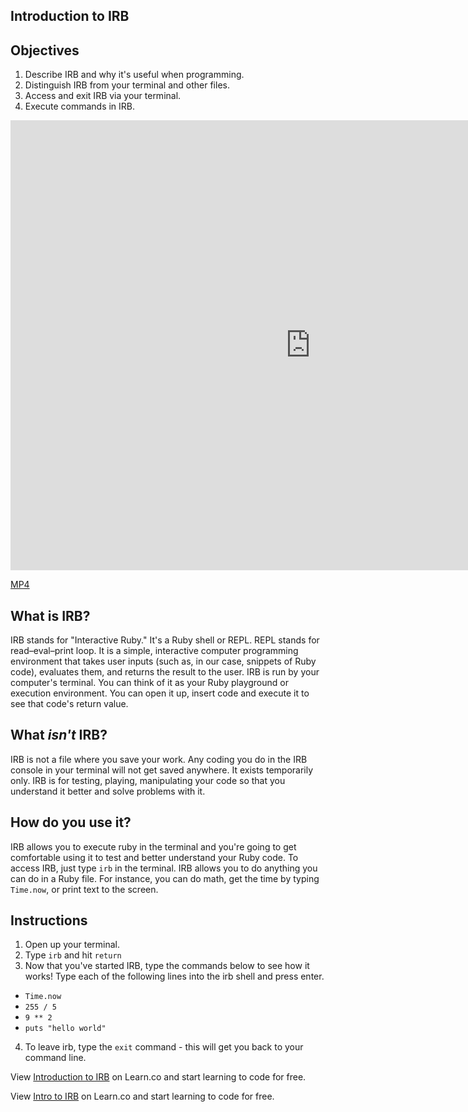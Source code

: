 ## Introduction to IRB

## Objectives

1. Describe IRB and why it's useful when programming.
2. Distinguish IRB from your terminal and other files.
3. Access and exit IRB via your terminal.
4. Execute commands in IRB.

<iframe width="960" height="720" src="https://www.youtube.com/embed/WWh1uxqQI48?rel=0&amp;showinfo=0" frameborder="0" allowfullscreen></iframe>

[MP4](http://learn-co-videos.s3.amazonaws.com/ruby/intro-to-irb.mp4)



## What is IRB?

IRB stands for "Interactive Ruby." It's a Ruby shell or REPL. REPL stands for read–eval–print loop. It is a simple, interactive computer programming environment that takes user inputs (such as, in our case, snippets of Ruby code), evaluates them, and returns the result to the user. IRB is run by your computer's terminal. You can think of it as your Ruby playground or execution environment. You can open it up, insert code and execute it to see that code's return value.

## What *isn't* IRB?

IRB is not a file where you save your work. Any coding you do in the IRB console in your terminal will not get saved anywhere. It exists temporarily only. IRB is for testing, playing, manipulating your code so that you understand it better and solve problems with it.

## How do you use it?

IRB allows you to execute ruby in the terminal and you're going to get comfortable using it to test and better understand your Ruby code. To access IRB, just type `irb` in the terminal. IRB allows you to do anything you can do in a Ruby file. For instance, you can do math, get the time by typing `Time.now`, or print text to the screen.

## Instructions

1. Open up your terminal.
2. Type `irb` and hit `return`
3. Now that you've started IRB, type the commands below to see how it works! Type each of the following lines into the irb shell and press enter.

  * `Time.now`
  * `255 / 5`
  * `9 ** 2`
  * `puts "hello world"`
4. To leave irb, type the `exit` command - this will get you back to your command line.

<p data-visibility='hidden'>View <a href='https://learn.co/lessons/irb-readme' title='Introduction to IRB'>Introduction to IRB</a> on Learn.co and start learning to code for free.</p>

<p class='util--hide'>View <a href='https://learn.co/lessons/irb-readme'>Intro to IRB</a> on Learn.co and start learning to code for free.</p>
